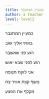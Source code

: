 ```yaml
---
title: כמעיין המתגבר
author: a teacher
level: level2
---
```

כמעיין המתגבר

באתי אליך שוב

רגע פני שאשבר

רגע לפני שבא יאוש

אני לוקח תנופה

נושף קצת אוויר צח

מקלף את הפצע